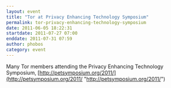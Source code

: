 ```yaml
---
layout: event
title: "Tor at Privacy Enhancing Technology Symposium"
permalink: tor-privacy-enhancing-technology-symposium
date: 2011-06-05 18:22:31
startdate: 2011-07-27 07:00
enddate: 2011-07-31 07:59
author: phobos
category: event
---
```


Many Tor members attending the Privacy Enhancing Technology Symposium, [http://petsymposium.org/2011/](http://petsymposium.org/2011/ "http://petsymposium.org/2011/")

